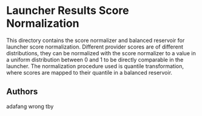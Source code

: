 # Launcher Results Score Normalization
This directory contains the score normalizer and balanced reservoir for launcher score normalization. Different provider scores are of different distributions, they can be normalized with the score normalizer to a value in a uniform distribution between 0 and 1 to be directly comparable in the launcher. The normalization procedure used is quantile transformation, where scores are mapped to their quantile in a balanced reservoir.

## Authors
adafang
wrong
tby
